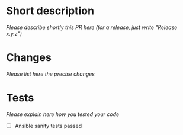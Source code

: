 # Short description

_Please describe shortly this PR here (for a release, just write "Release x.y.z")_


# Changes

_Please list here the precise changes_


# Tests

_Please explain here how you tested your code_

- [ ] Ansible sanity tests passed
